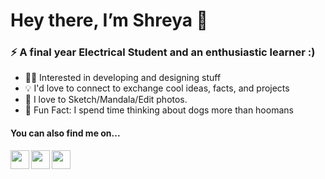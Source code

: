 #  Hey there, I’m Shreya 🐣
### ⚡ A final year Electrical Student and an enthusiastic learner :)
- 👩‍💻 Interested in developing and designing stuff 
- 💡  I'd love to connect to exchange cool ideas, facts, and projects 
- 🐾 I love to Sketch/Mandala/Edit photos. 
- 🐶 Fun Fact: I spend time thinking about dogs more than hoomans 
 
#### You can also find me on...

</a>
<a href="https://www.linkedin.com/in/shreya-singh19/">
  <img align="left" width="30px" src="https://external-content.duckduckgo.com/iu/?u=https%3A%2F%2Ftse4.mm.bing.net%2Fth%3Fid%3DOIP.iveI-7RaDmehBSfg71TwUgHaHa%26pid%3DApi&f=1" />
</a>
<a href="https://github.com/shreya1907">
  <img align="left" width="30px" src="https://cdn.jsdelivr.net/npm/simple-icons@v3/icons/github.svg" />
</a>
<a href="https://open.spotify.com/user/ycvh8l9ob9ryboexbvgrdmft6">
  <img align="left"  width="30px" src="https://external-content.duckduckgo.com/iu/?u=https%3A%2F%2Ftse2.mm.bing.net%2Fth%3Fid%3DOIP.FIsoo5kjSejbkhhMZdJLvQHaHa%26pid%3DApi&f=1" />
</a>
</div>

<br/>
<br/>



[spotify]: 
[linkedin]: 

